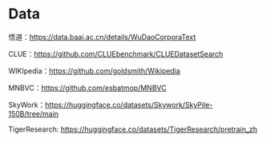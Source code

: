 # Data
悟道：https://data.baai.ac.cn/details/WuDaoCorporaText

CLUE：https://github.com/CLUEbenchmark/CLUEDatasetSearch

WIKIpedia：https://github.com/goldsmith/Wikipedia

MNBVC：https://github.com/esbatmop/MNBVC

SkyWork：https://huggingface.co/datasets/Skywork/SkyPile-150B/tree/main

TigerResearch: https://huggingface.co/datasets/TigerResearch/pretrain_zh
